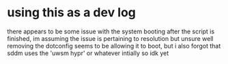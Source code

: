 # using this as a dev log
there appears to be some issue with the system booting after the script is finished, im assuming the issue is pertaining to resolution but unsure
well removing the dotconfig seems to be allowing it to boot, but i also forgot that sddm uses the 'uwsm hypr' or whatever intially so idk yet
